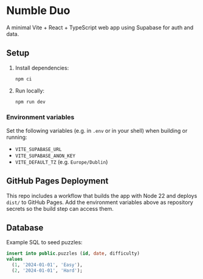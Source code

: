 # Numble Duo

A minimal Vite + React + TypeScript web app using Supabase for auth and data.

## Setup

1. Install dependencies:
   ```bash
   npm ci
   ```
2. Run locally:
   ```bash
   npm run dev
   ```

### Environment variables
Set the following variables (e.g. in `.env` or in your shell) when building or running:

- `VITE_SUPABASE_URL`
- `VITE_SUPABASE_ANON_KEY`
- `VITE_DEFAULT_TZ` (e.g. `Europe/Dublin`)

## GitHub Pages Deployment

This repo includes a workflow that builds the app with Node 22 and deploys `dist/` to GitHub Pages. Add the environment variables above as repository secrets so the build step can access them.

## Database

Example SQL to seed puzzles:

```sql
insert into public.puzzles (id, date, difficulty)
values
  (1, '2024-01-01', 'Easy'),
  (2, '2024-01-01', 'Hard');
```
 
 
  
